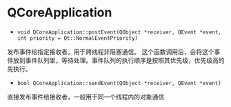 
# QCoreApplication 


- `void QCoreApplication::postEvent(QObject *receiver, QEvent *event, int priority = Qt::NormalEventPriority)`

发布事件给指定接收者。用于跨线程非阻塞通信。 这个函数调用后，会将这个事件放到事件队列里，等待处理。事件队列的执行顺序是按照其优先级，优先级高的先执行。

- `bool QCoreApplication::sendEvent(QObject *receiver, QEvent *event)`

直接发布事件给接收者，一般用于同一个线程内的对象通信 

